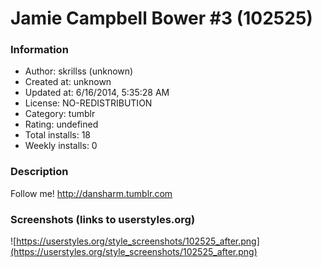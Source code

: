 # Jamie Campbell Bower #3 (102525)

### Information
- Author: skrillss (unknown)
- Created at: unknown
- Updated at: 6/16/2014, 5:35:28 AM
- License: NO-REDISTRIBUTION
- Category: tumblr
- Rating: undefined
- Total installs: 18
- Weekly installs: 0


### Description
Follow me! http://dansharm.tumblr.com


### Screenshots (links to userstyles.org)
![https://userstyles.org/style_screenshots/102525_after.png](https://userstyles.org/style_screenshots/102525_after.png)


